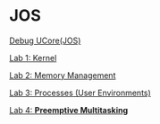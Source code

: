 # JOS

[Debug UCore(JOS)](JOS%20e432d7f6f53c46bfa4c1ac5e353de2a8/Debug%20UCore(JOS)%201a1a407196ec4c15b44f854355a0e67e.md)

[Lab 1: Kernel](JOS%20e432d7f6f53c46bfa4c1ac5e353de2a8/Lab%201%20Kernel%20089ef9a7f1db4a669d317d772a4a1a4a.md)

[Lab 2: Memory Management](JOS%20e432d7f6f53c46bfa4c1ac5e353de2a8/Lab%202%20Memory%20Management%20a6f3835e79d6461786aeed1a7cc4311a.md)

[Lab 3: Processes (User Environments)](JOS%20e432d7f6f53c46bfa4c1ac5e353de2a8/Lab%203%20Processes%20(User%20Environments)%20bf0bc0be70324f0090f402f12da9fa8d.md)

[Lab 4: **Preemptive Multitasking**](JOS%20e432d7f6f53c46bfa4c1ac5e353de2a8/Lab%204%20Preemptive%20Multitasking%2050325eafffa840e3a0053feef99adc33.md)